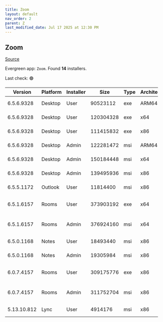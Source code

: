 ```yaml
---
title: Zoom
layout: default
nav_order: 2
parent: Z
last_modified_date: Jul 17 2025 at 12:30 PM
---
```


## Zoom

[Source](https://zoom.us/download)

Evergreen app: `Zoom`. Found **14** installers.

Last check: 🟢

| Version     | Platform | Installer | Size      | Type | Architecture | URI                                                                                                                                          |
| ----------- | -------- | --------- | --------- | ---- | ------------ | -------------------------------------------------------------------------------------------------------------------------------------------- |
| 6.5.6.9328  | Desktop  | User      | 90523112  | exe  | ARM64        | [https://cdn.zoom.us/prod/6.5.6.9328/arm64/ZoomInstallerFull.exe](https://cdn.zoom.us/prod/6.5.6.9328/arm64/ZoomInstallerFull.exe)           |
| 6.5.6.9328  | Desktop  | User      | 120304328 | exe  | x64          | [https://cdn.zoom.us/prod/6.5.6.9328/x64/ZoomInstallerFull.exe](https://cdn.zoom.us/prod/6.5.6.9328/x64/ZoomInstallerFull.exe)               |
| 6.5.6.9328  | Desktop  | User      | 111415832 | exe  | x86          | [https://cdn.zoom.us/prod/6.5.6.9328/ZoomInstallerFull.exe](https://cdn.zoom.us/prod/6.5.6.9328/ZoomInstallerFull.exe)                       |
| 6.5.6.9328  | Desktop  | Admin     | 122281472 | msi  | ARM64        | [https://cdn.zoom.us/prod/6.5.6.9328/arm64/ZoomInstallerFull.msi](https://cdn.zoom.us/prod/6.5.6.9328/arm64/ZoomInstallerFull.msi)           |
| 6.5.6.9328  | Desktop  | Admin     | 150184448 | msi  | x64          | [https://cdn.zoom.us/prod/6.5.6.9328/x64/ZoomInstallerFull.msi](https://cdn.zoom.us/prod/6.5.6.9328/x64/ZoomInstallerFull.msi)               |
| 6.5.6.9328  | Desktop  | Admin     | 139495936 | msi  | x86          | [https://cdn.zoom.us/prod/6.5.6.9328/ZoomInstallerFull.msi](https://cdn.zoom.us/prod/6.5.6.9328/ZoomInstallerFull.msi)                       |
| 6.5.5.1172  | Outlook  | User      | 11814400  | msi  | x86          | [https://cdn.zoom.us/prod/6.5.5.1172/ZoomOutlookPluginSetup.msi](https://cdn.zoom.us/prod/6.5.5.1172/ZoomOutlookPluginSetup.msi)             |
| 6.5.1.6157  | Rooms    | User      | 373903192 | exe  | x64          | [https://cdn.zoom.us/prod/6.5.1.6157/x64/zoomrooms-6.5.1.6157-x64.exe](https://cdn.zoom.us/prod/6.5.1.6157/x64/zoomrooms-6.5.1.6157-x64.exe) |
| 6.5.1.6157  | Rooms    | Admin     | 376924160 | msi  | x64          | [https://cdn.zoom.us/prod/6.5.1.6157/x64/zoomrooms-6.5.1.6157-x64.msi](https://cdn.zoom.us/prod/6.5.1.6157/x64/zoomrooms-6.5.1.6157-x64.msi) |
| 6.5.0.1168  | Notes    | User      | 18493440  | msi  | x86          | [https://cdn.zoom.us/prod/6.5.0.1168/ZoomNotesPluginSetup.msi](https://cdn.zoom.us/prod/6.5.0.1168/ZoomNotesPluginSetup.msi)                 |
| 6.5.0.1168  | Notes    | Admin     | 19305984  | msi  | x86          | [https://cdn.zoom.us/prod/6.5.0.1168/ZoomNotesPluginAdminTool.msi](https://cdn.zoom.us/prod/6.5.0.1168/ZoomNotesPluginAdminTool.msi)         |
| 6.0.7.4157  | Rooms    | User      | 309175776 | exe  | x86          | [https://cdn.zoom.us/prod/6.0.7.4157/zoomrooms-6.0.7.4157-x86.exe](https://cdn.zoom.us/prod/6.0.7.4157/zoomrooms-6.0.7.4157-x86.exe)         |
| 6.0.7.4157  | Rooms    | Admin     | 311752704 | msi  | x86          | [https://cdn.zoom.us/prod/6.0.7.4157/zoomrooms-6.0.7.4157-x86.msi](https://cdn.zoom.us/prod/6.0.7.4157/zoomrooms-6.0.7.4157-x86.msi)         |
| 5.13.10.812 | Lync     | User      | 4914176   | msi  | x86          | [https://cdn.zoom.us/prod/5.13.10.812/ZoomLyncPluginSetup.msi](https://cdn.zoom.us/prod/5.13.10.812/ZoomLyncPluginSetup.msi)                 |

